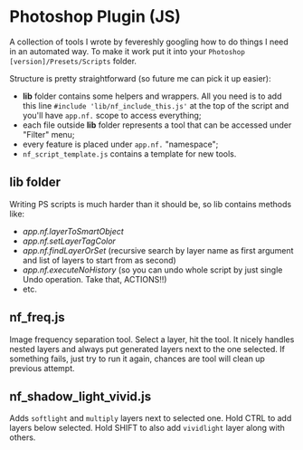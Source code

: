 # Photoshop Plugin (JS)

A collection of tools I wrote by fevereshly googling how to do things I need in an automated way.
To make it work put it into your `Photoshop [version]/Presets/Scripts` folder.

Structure is pretty straightforward (so future me can pick it up easier):
* **lib** folder contains some helpers and wrappers. All you need is to add this line `#include 'lib/nf_include_this.js'` at the top of the script and you'll have `app.nf.` scope to access everything;
* each file outside **lib** folder represents a tool that can be accessed under "Filter" menu;
* every feature is placed under `app.nf.` "namespace";
* `nf_script_template.js` contains a template for new tools.

## lib folder
Writing PS scripts is much harder than it should be, so lib contains methods like:
  * *app.nf.layerToSmartObject*
  * *app.nf.setLayerTagColor*
  * *app.nf.findLayerOrSet* (recursive search by layer name as first argument and list of layers to start from as second)
  * *app.nf.executeNoHistory* (so you can undo whole script by just single Undo operation. Take that, ACTIONS!!)
  * etc.

## nf_freq.js

Image frequency separation tool. Select a layer, hit the tool. It nicely handles nested layers and always put generated layers next to the one selected. If something fails, just try to run it again, chances are tool will clean up previous attempt.

## nf_shadow_light_vivid.js

Adds `softlight` and `multiply` layers next to selected one. Hold CTRL to add layers below selected. Hold SHIFT to also add `vividlight` layer along with others.
